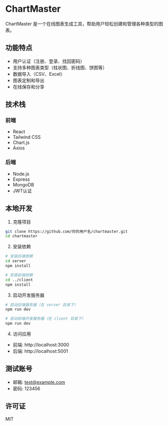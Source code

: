# ChartMaster

ChartMaster 是一个在线图表生成工具，帮助用户轻松创建和管理各种类型的图表。

## 功能特点

- 用户认证（注册、登录、找回密码）
- 支持多种图表类型（柱状图、折线图、饼图等）
- 数据导入（CSV、Excel）
- 图表定制和导出
- 在线保存和分享

## 技术栈

### 前端
- React
- Tailwind CSS
- Chart.js
- Axios

### 后端
- Node.js
- Express
- MongoDB
- JWT认证

## 本地开发

1. 克隆项目
```bash
git clone https://github.com/你的用户名/chartmaster.git
cd chartmaster
```

2. 安装依赖
```bash
# 安装后端依赖
cd server
npm install

# 安装前端依赖
cd ../client
npm install
```

3. 启动开发服务器
```bash
# 启动后端服务器（在 server 目录下）
npm run dev

# 启动前端开发服务器（在 client 目录下）
npm run dev
```

4. 访问应用
- 前端: http://localhost:3000
- 后端: http://localhost:5001

## 测试账号
- 邮箱: test@example.com
- 密码: 123456

## 许可证
MIT 